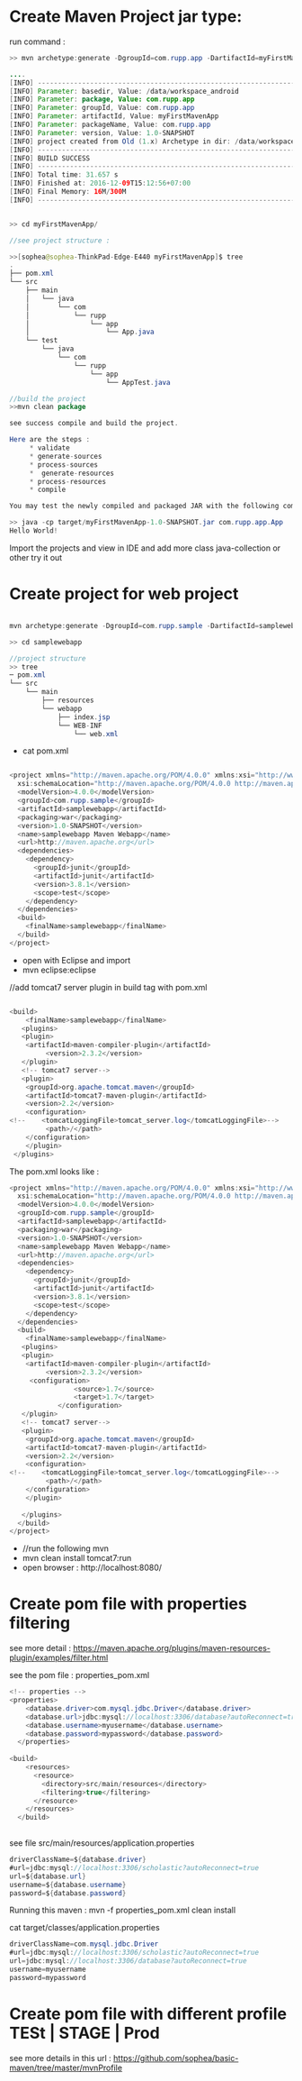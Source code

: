 # Create Maven Project jar type:


run command :
```java
>> mvn archetype:generate -DgroupId=com.rupp.app -DartifactId=myFirstMavenApp -DarchetypeArtifactId=maven-archetype-quickstart -DinteractiveMode=false

....
[INFO] ----------------------------------------------------------------------------
[INFO] Parameter: basedir, Value: /data/workspace_android
[INFO] Parameter: package, Value: com.rupp.app
[INFO] Parameter: groupId, Value: com.rupp.app
[INFO] Parameter: artifactId, Value: myFirstMavenApp
[INFO] Parameter: packageName, Value: com.rupp.app
[INFO] Parameter: version, Value: 1.0-SNAPSHOT
[INFO] project created from Old (1.x) Archetype in dir: /data/workspace_android/myFirstMavenApp
[INFO] ------------------------------------------------------------------------
[INFO] BUILD SUCCESS
[INFO] ------------------------------------------------------------------------
[INFO] Total time: 31.657 s
[INFO] Finished at: 2016-12-09T15:12:56+07:00
[INFO] Final Memory: 16M/300M
[INFO] ------------------------------------------------------------------------


>> cd myFirstMavenApp/

//see project structure :

>>[sophea@sophea-ThinkPad-Edge-E440 myFirstMavenApp]$ tree
.
├── pom.xml
└── src
    ├── main
    │   └── java
    │       └── com
    │           └── rupp
    │               └── app
    │                   └── App.java
    └── test
        └── java
            └── com
                └── rupp
                    └── app
                        └── AppTest.java

//build the project
>>mvn clean package

see success compile and build the project.

Here are the steps :
     * validate
     * generate-sources
     * process-sources
     *  generate-resources
     * process-resources
     * compile

You may test the newly compiled and packaged JAR with the following command:

>> java -cp target/myFirstMavenApp-1.0-SNAPSHOT.jar com.rupp.app.App 
Hello World!
```

Import the projects and view in IDE and add more class java-collection or other try it out



# Create project for web project
```java

mvn archetype:generate -DgroupId=com.rupp.sample -DartifactId=samplewebapp -DarchetypeArtifactId=maven-archetype-webapp	-DinteractiveMode=false

>> cd samplewebapp

//project structure
>> tree 
─ pom.xml
└── src
    └── main
        ├── resources
        └── webapp
            ├── index.jsp
            └── WEB-INF
                └── web.xml
```
- cat pom.xml

```java

<project xmlns="http://maven.apache.org/POM/4.0.0" xmlns:xsi="http://www.w3.org/2001/XMLSchema-instance"
  xsi:schemaLocation="http://maven.apache.org/POM/4.0.0 http://maven.apache.org/maven-v4_0_0.xsd">
  <modelVersion>4.0.0</modelVersion>
  <groupId>com.rupp.sample</groupId>
  <artifactId>samplewebapp</artifactId>
  <packaging>war</packaging>
  <version>1.0-SNAPSHOT</version>
  <name>samplewebapp Maven Webapp</name>
  <url>http://maven.apache.org</url>
  <dependencies>
    <dependency>
      <groupId>junit</groupId>
      <artifactId>junit</artifactId>
      <version>3.8.1</version>
      <scope>test</scope>
    </dependency>
  </dependencies>
  <build>
    <finalName>samplewebapp</finalName>
  </build>
</project>
```

- open with Eclipse and import
- mvn eclipse:eclipse

//add tomcat7 server plugin in build tag  with pom.xml

```java

<build>
    <finalName>samplewebapp</finalName>
   <plugins>
   <plugin>
	<artifactId>maven-compiler-plugin</artifactId>
         <version>2.3.2</version>
   </plugin>
   <!-- tomcat7 server-->
   <plugin>
	<groupId>org.apache.tomcat.maven</groupId>
	<artifactId>tomcat7-maven-plugin</artifactId>
	<version>2.2</version>
	<configuration>
<!--	<tomcatLoggingFile>tomcat_server.log</tomcatLoggingFile>-->
         <path>/</path>
	</configuration>
    </plugin>
 </plugins>

```

The pom.xml looks like :

```java
<project xmlns="http://maven.apache.org/POM/4.0.0" xmlns:xsi="http://www.w3.org/2001/XMLSchema-instance"
  xsi:schemaLocation="http://maven.apache.org/POM/4.0.0 http://maven.apache.org/maven-v4_0_0.xsd">
  <modelVersion>4.0.0</modelVersion>
  <groupId>com.rupp.sample</groupId>
  <artifactId>samplewebapp</artifactId>
  <packaging>war</packaging>
  <version>1.0-SNAPSHOT</version>
  <name>samplewebapp Maven Webapp</name>
  <url>http://maven.apache.org</url>
  <dependencies>
    <dependency>
      <groupId>junit</groupId>
      <artifactId>junit</artifactId>
      <version>3.8.1</version>
      <scope>test</scope>
    </dependency>
  </dependencies>
  <build>
    <finalName>samplewebapp</finalName>
   <plugins>
   <plugin>
	<artifactId>maven-compiler-plugin</artifactId>
         <version>2.3.2</version> 
	 <configuration>
                <source>1.7</source>
                <target>1.7</target>
            </configuration>
   </plugin>
   <!-- tomcat7 server-->
   <plugin>
	<groupId>org.apache.tomcat.maven</groupId>
	<artifactId>tomcat7-maven-plugin</artifactId>
	<version>2.2</version>
	<configuration>
<!--	<tomcatLoggingFile>tomcat_server.log</tomcatLoggingFile>-->
         <path>/</path>
	</configuration>
    </plugin>
   
   </plugins>
  </build>
</project>
```
- //run the following mvn
- mvn clean install tomcat7:run
- open browser : http://localhost:8080/

# Create pom file with properties filtering
see more detail : https://maven.apache.org/plugins/maven-resources-plugin/examples/filter.html

see the pom file : properties_pom.xml 
```java
<!-- properties -->
<properties>
    <database.driver>com.mysql.jdbc.Driver</database.driver>
    <database.url>jdbc:mysql://localhost:3306/database?autoReconnect=true</database.url>
    <database.username>myusername</database.username>
    <database.password>mypassword</database.password>
  </properties>
  
<build>
    <resources>
      <resource>
        <directory>src/main/resources</directory>
        <filtering>true</filtering>
      </resource>
    </resources>
  </build>
  
```
see file src/main/resources/application.properties
```java
driverClassName=${database.driver}
#url=jdbc:mysql://localhost:3306/scholastic?autoReconnect=true
url=${database.url}
username=${database.username}
password=${database.password}
```
Running this maven : mvn -f properties_pom.xml clean install

cat target/classes/application.properties 
```java
driverClassName=com.mysql.jdbc.Driver
#url=jdbc:mysql://localhost:3306/scholastic?autoReconnect=true
url=jdbc:mysql://localhost:3306/database?autoReconnect=true
username=myusername
password=mypassword
```

# Create pom file with different profile TESt | STAGE | Prod
see more details in this url : https://github.com/sophea/basic-maven/tree/master/mvnProfile
